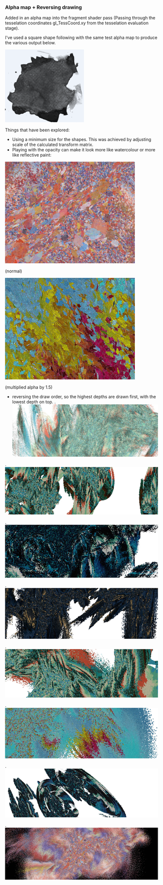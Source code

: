 ### Alpha map + Reversing drawing

Added in an alpha map into the fragment shader pass (Passing through the tesselation coordinates gl_TessCoord.xy from the tesselation evaluation stage).

I've used a square shape following with the same test alpha map to produce the various output below.

![image1](../project_images/alphamap/alphamap.PNG?raw=true "image1")

Things that have been explored:

* Using a minimum size for the shapes.  This was achieved by adjusting scale of the calculated transform matrix. 
* Playing with the opacity can make it look more like watercolour or more like reflective paint:

![image2](../project_images/alphamap/close-up2.jpg?raw=true "image2")

(normal)

![image3](../project_images/alphamap/close-up1.jpg?raw=true "image3")

(multiplied alpha by 1.5)

* reversing the draw order, so the highest depths are drawn first, with the lowest depth on top.
.
![image4](../project_images/alphamap/c81.jpg?raw=true "image4")

.
![image5](../project_images/alphamap/c83.jpg?raw=true "image5")

.
![image6](../project_images/alphamap/capture85.jpg?raw=true "image6")

.
![image7](../project_images/alphamap/capture86.jpg?raw=true "image7")

.
![image8](../project_images/alphamap/capture87.jpg?raw=true "image8")

.
![image9](../project_images/alphamap/capture94.jpg?raw=true "image9")

.
![image10](../project_images/alphamap/capture96.jpg?raw=true "image10")

.
![image11](../project_images/alphamap/capture80.jpg?raw=true "image11")
